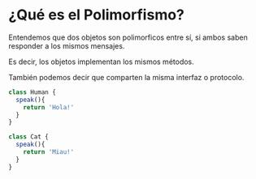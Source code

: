 # ¿Qué es el Polimorfismo?

Entendemos que dos objetos son polimorficos entre sí, si ambos saben responder a los mismos mensajes.

Es decir, los objetos implementan los mismos métodos.

También podemos decir que comparten la misma interfaz o protocolo.

```javascript
class Human {
  speak(){
    return 'Hola!'
  }
}

class Cat {
  speak(){
    return 'Miau!'
  }
}
```
